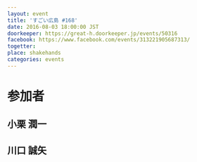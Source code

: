```yaml
---
layout: event
title: 'すごい広島 #168'
date: 2016-08-03 18:00:00 JST
doorkeeper: https://great-h.doorkeeper.jp/events/50316
facebook: https://www.facebook.com/events/313221905687313/
togetter:
place: shakehands
categories: events
---
```


# 参加者


## 小栗 潤一


## 川口  誠矢
